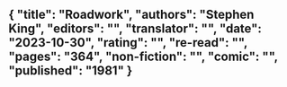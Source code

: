 {
 "title": "Roadwork",
 "authors": "Stephen King",
 "editors": "",
 "translator": "",
 "date": "2023-10-30",
 "rating": "",
 "re-read": "",
 "pages": "364",
 "non-fiction": "",
 "comic": "",
 "published": "1981"
}
---

